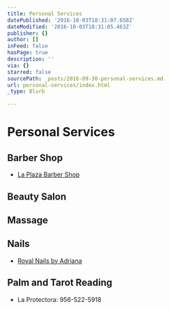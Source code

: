 ```yaml
---
title: Personal Services
datePublished: '2016-10-03T18:31:07.658Z'
dateModified: '2016-10-03T18:31:05.463Z'
publisher: {}
author: []
inFeed: false
hasPage: true
description: ''
via: {}
starred: false
sourcePath: _posts/2016-09-30-personal-services.md
url: personal-services/index.html
_type: Blurb

---
```

# Personal Services

## Barber Shop

* [La Plaza Barber Shop][0]

## Beauty Salon

## Massage

## Nails

* [Royal Nails by Adriana][1]

## Palm and Tarot Reading

* La Protectora: 956-522-5918 

[0]: https://www.facebook.com/pages/La-Plaza-Barber-Shop/197660713621438 "La Plaza Barber Shop"
[1]: https://www.facebook.com/Royalnails2012/ "Royal Nails by Adriana - Facebook"